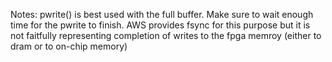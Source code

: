Notes:
    pwrite() is best used with the full buffer. Make sure to wait enough time for the pwrite to finish. AWS provides fsync for this purpose but
    it is not faitfully representing completion of writes to the fpga memroy (either to dram or to on-chip memory)
